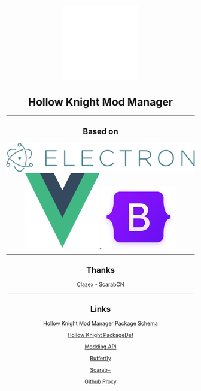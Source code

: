 <div align="center">

<div align="center">
    <a href="https://github.com/hkmodmanager/HKModManager">
        <img src="../img/logo.svg" width="200" height="200" />
    </a>
</div>

# Hollow Knight Mod Manager

------------

## Based on

<div align="center">
    <a href="https://electronjs.org">
        <img src="../img/electron-logo.svg"/>
    </a>
    <div>
        <a href="https://vuejs.org">
            <img src="../img/Vuejs_Logo.svg" width="200" height="200"/>
        </a>
        <a href="https://getbootstrap.com">
            <img src="../img/bootstrap-logo.png" width="200" height="165"/>
        </a>
    </div>
</div>

------------

## Thanks

[Clazex](https://github.com/Clazex) - ScarabCN

------------

## Links

[Hollow Knight Mod Manager Package Schema](https://github.com/hkmodmanager/hkmm-schema)

[Hollow Knight PackageDef](https://github.com/hpackage/hpackage-schema)

[Modding API](https://github.com/hk-modding/api)

[Bufferfly](https://github.com/jngo102/Butterfly)

[Scarab+](https://themulhima.github.io/Scarab/)

[Github Proxy](https://github.com/hunshcn/gh-proxy)

</div>
